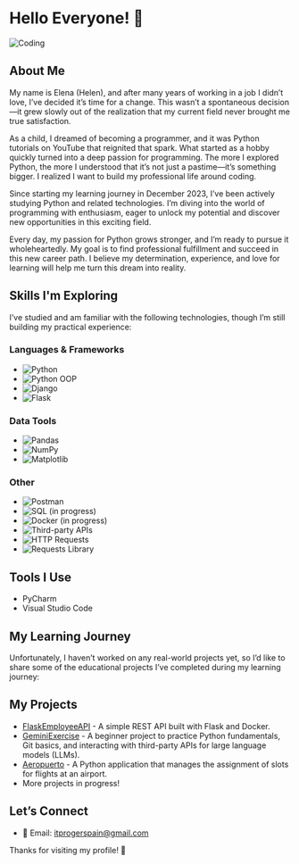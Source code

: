 # Hello Everyone! 👋

![Coding](https://media.giphy.com/media/LmNwrBhejkK9EFP504/giphy.gif)

## About Me
My name is Elena (Helen), and after many years of working in a job I didn’t love, I’ve decided it’s time for a change. This wasn’t a spontaneous decision—it grew slowly out of the realization that my current field never brought me true satisfaction.

As a child, I dreamed of becoming a programmer, and it was Python tutorials on YouTube that reignited that spark. What started as a hobby quickly turned into a deep passion for programming. The more I explored Python, the more I understood that it’s not just a pastime—it’s something bigger. I realized I want to build my professional life around coding.

Since starting my learning journey in December 2023, I’ve been actively studying Python and related technologies. I’m diving into the world of programming with enthusiasm, eager to unlock my potential and discover new opportunities in this exciting field.

Every day, my passion for Python grows stronger, and I’m ready to pursue it wholeheartedly. My goal is to find professional fulfillment and succeed in this new career path. I believe my determination, experience, and love for learning will help me turn this dream into reality.

## Skills I'm Exploring
I’ve studied and am familiar with the following technologies, though I’m still building my practical experience:

### Languages & Frameworks
- ![Python](https://img.shields.io/badge/-Python-3776AB?style=flat&logo=python&logoColor=white)
- ![Python OOP](https://img.shields.io/badge/-Python_OOP-3776AB?style=flat&logo=python&logoColor=white)
- ![Django](https://img.shields.io/badge/-Django-092E20?style=flat&logo=django&logoColor=white)
- ![Flask](https://img.shields.io/badge/-Flask-000000?style=flat&logo=flask&logoColor=white)

### Data Tools
- ![Pandas](https://img.shields.io/badge/-Pandas-150458?style=flat&logo=pandas&logoColor=white)
- ![NumPy](https://img.shields.io/badge/-NumPy-013243?style=flat&logo=numpy&logoColor=white)
- ![Matplotlib](https://img.shields.io/badge/-Matplotlib-11557C?style=flat&logo=matplotlib&logoColor=white)

### Other
- ![Postman](https://img.shields.io/badge/-Postman-FF6C37?style=flat&logo=postman&logoColor=white)
- ![SQL (in progress)](https://img.shields.io/badge/-SQL%20(in_progress)-4479A1?style=flat&logo=postgresql&logoColor=white)
- ![Docker (in progress)](https://img.shields.io/badge/-Docker%20(in_progress)-2496ED?style=flat&logo=docker&logoColor=white)
- ![Third-party APIs](https://img.shields.io/badge/-Third_party_APIs-6E40C9?style=flat&logo=apiblueprint&logoColor=white)
- ![HTTP Requests](https://img.shields.io/badge/-HTTP_Requests-EA580C?style=flat&logo=httpie&logoColor=white)
- ![Requests Library](https://img.shields.io/badge/-Requests-FF5733?style=flat&logo=python&logoColor=white)
  
## Tools I Use
- PyCharm  
- Visual Studio Code  

## My Learning Journey
Unfortunately, I haven’t worked on any real-world projects yet, so I’d like to share some of the educational projects I’ve completed during my learning journey:

## My Projects
- [FlaskEmployeeAPI](https://github.com/itprogerspain/FlaskEmployeeAPI) - A simple REST API built with Flask and Docker.  
- [GeminiExercise](https://github.com/itprogerspain/GeminiExercise) - A beginner project to practice Python fundamentals, Git basics, and interacting with third-party APIs for large language models (LLMs).  
- [Aeropuerto](https://github.com/itprogerspain/Aeropuerto) - A Python application that manages the assignment of slots for flights at an airport.  
- More projects in progress!

## Let’s Connect
- 📧 Email: itprogerspain@gmail.com

Thanks for visiting my profile! 🚀


